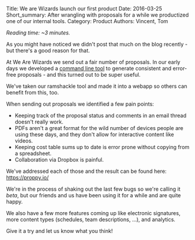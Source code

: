 Title: We are Wizards launch our first product
Date: 2016-03-25
Short_summary: After wrangling with proposals for a while we productized one of our internal tools.
Category: Product
Authors: Vincent, Tom

*Reading time: ~3 minutes.*

As you might have noticed we didn't post that much on the blog
recently - but there's a good reason for that.

At We Are Wizards we send out a fair number of proposals. In our early
days we developed a
[command line tool](https://github.com/WeAreWizards/proppy) to
generate consistent and error-free proposals - and this turned out to
be super useful.

We've taken our ramshackle tool and made it into a webapp so others
can benefit from this, too.

<!-- PELICAN_END_SUMMARY -->

When sending out proposals we identified a few pain points:

* Keeping track of the proposal status and comments in an email thread
  doesn't really work.
* PDFs aren't a great format for the wild number of devices people are
  using these days, and they don't allow for interactive content like
  videos.
* Keeping cost table sums up to date is error prone without copying
  from a spreadsheet.
* Collaboration via Dropbox is painful.

We've addressed each of those and the result can be found here:
https://proppy.io/

We're in the process of shaking out the last few bugs so we're calling
it *beta*, but our friends and us have been using it for a while and
are quite happy.

We also have a few more features coming up like electronic signatures,
more content types (schedules, team descriptions, ...), and analytics.

Give it a try and let us know what you think!
